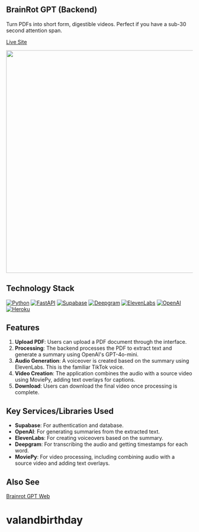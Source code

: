 ## BrainRot GPT (Backend)

Turn PDFs into short form, digestible videos. Perfect if you have a sub-30 second attention span. 

[Live Site](https://www.brainrot-gpt.com/)

<img src="https://i.imgur.com/YnQ8HV8.png" width="600" >

## Technology Stack

[![Python](https://img.shields.io/badge/Python-3776AB?logo=python&logoColor=fff)](#)
[![FastAPI](https://img.shields.io/badge/FastAPI-009485.svg?logo=fastapi&logoColor=white)](#)
[![Supabase](https://img.shields.io/badge/Supabase-3FCF8E?logo=supabase&logoColor=fff)](https://supabase.com/)
[![Deepgram](https://img.shields.io/badge/Deepgram-black)](https://deepgram.com/)
[![ElevenLabs](https://img.shields.io/badge/ElevenLabs-white)](https://elevenlabs.io/)
[![OpenAI](https://img.shields.io/badge/OpenAI-grey)](https://openai.com/api/)
[![Heroku](https://img.shields.io/badge/Heroku-430098?logo=heroku&logoColor=fffe)](#)

## Features


1. **Upload PDF**: Users can upload a PDF document through the interface.
2. **Processing**: The backend processes the PDF to extract text and generate a summary using OpenAI's GPT-4o-mini.
3. **Audio Generation**: A voiceover is created based on the summary using ElevenLabs. This is the familiar TikTok voice.
4. **Video Creation**: The application combines the audio with a source video using MoviePy, adding text overlays for captions.
5. **Download**: Users can download the final video once processing is complete.

## Key Services/Libraries Used

- **Supabase**: For authentication and database.
- **OpenAI**: For generating summaries from the extracted text.
- **ElevenLabs**: For creating voiceovers based on the summary.
- **Deepgram**: For transcribing the audio and getting timestamps for each word.
- **MoviePy**: For video processing, including combining audio with a source video and adding text overlays.

## Also See

[Brainrot GPT Web](https://github.com/tfrank11/brainrot-gpt-web)
# valandbirthday
